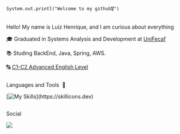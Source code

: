 <code>System.out.printl("Welcome to my github🎖️")</code>
##


Hello! My name is Luiz Henrique, and I am curious about everything
  
<p>🎓 Graduated in Systems Analysis and Development at <a href="https://www.unifecaf.com.br" target="blank_">UniFecaf</a></p>
<p>📚 Studing BackEnd, Java, Spring, AWS.
<p>🔠 <a href="https://www.ef.com.br/test/results-advanced/">C1-C2 Advanced English Level</a></p>

##

 Languages and Tools ​ 🧰

  [![My Skills](https://skillicons.dev/icons?i=java,docker,spring,git,python,mysql,)](https://skillicons.dev)

##

<p>Social
  
 <a href="https://www.linkedin.com/in/luizhenriqueoliveira337" target="_blank"><img src="https://img.shields.io/badge/-LinkedIn-%230077B5?style=for-the-badge&logo=linkedin&logoColor=white" target="_blank"></a>


